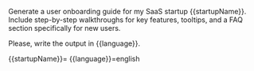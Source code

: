 Generate a user onboarding guide for my SaaS startup {{startupName}}. Include step-by-step walkthroughs for key features, tooltips, and a FAQ section specifically for new users.

Please, write the output in {{language}}.

{{startupName}}=
{{language}}=english

